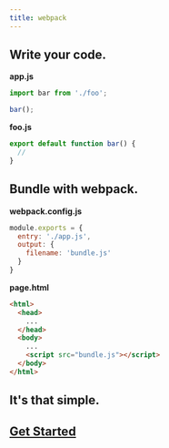 ```yaml
---
title: webpack
---
```

## Write your code.

**app.js**

```js
import bar from './foo';

bar();
```

**foo.js**

```js
export default function bar() {
  //
}
```

## Bundle with webpack.

**webpack.config.js**

```js
module.exports = {
  entry: './app.js',
  output: {
    filename: 'bundle.js'
  }
}
```

**page.html**

```html
<html>
  <head>
    ...
  </head>
  <body>
    ...
    <script src="bundle.js"></script>
  </body>
</html>
```

## It's that simple.
## [Get Started](/get-started)
